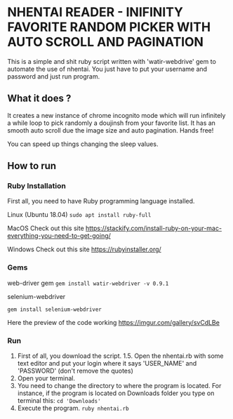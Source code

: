 # NHENTAI READER - INIFINITY FAVORITE RANDOM PICKER WITH AUTO SCROLL AND PAGINATION 

This is a simple and shit ruby script written with 'watir-webdrive' gem to automate the use of nhentai.
You just have to put your username and password and just run program.

## What it does ?
It creates a new instance of chrome incognito mode which will run infinitely a while loop to pick randomly a doujinsh
from your favorite list. It has an smooth auto scroll due the image size and auto pagination. Hands free!

You can speed up things changing the sleep values.

## How to run
### Ruby Installation

First all, you need to have Ruby programming language installed.

Linux (Ubuntu 18.04)
`
sudo apt install ruby-full
`

MacOS Check out this site https://stackify.com/install-ruby-on-your-mac-everything-you-need-to-get-going/

Windows Check out this site https://rubyinstaller.org/

### Gems

web-driver gem
`
gem install watir-webdriver -v 0.9.1
`	

selenium-webdriver

`gem install selenium-webdriver
`

Here the preview of the code working
https://imgur.com/gallery/svCdLBe


### Run
1. First of all, you download the script. 
1.5. Open the nhentai.rb with some text editor and put your login where it says 'USER_NAME' and 'PASSWORD' (don't remove the quotes)
2. Open your terminal.
3. You need to change the directory to where the program is located.
For instance, if the program is located on Downloads folder you type on terminal this:
`
cd 'Downloads'
`
4. Execute the program. 
`
ruby nhentai.rb
`




